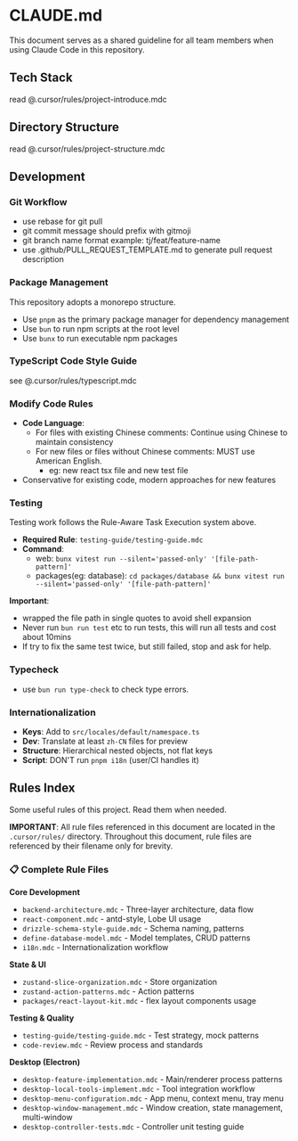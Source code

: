 # CLAUDE.md

This document serves as a shared guideline for all team members when using Claude Code in this repository.

## Tech Stack

read @.cursor/rules/project-introduce.mdc

## Directory Structure

read @.cursor/rules/project-structure.mdc

## Development

### Git Workflow

- use rebase for git pull
- git commit message should prefix with gitmoji
- git branch name format example: tj/feat/feature-name
- use .github/PULL_REQUEST_TEMPLATE.md to generate pull request description

### Package Management

This repository adopts a monorepo structure.

- Use `pnpm` as the primary package manager for dependency management
- Use `bun` to run npm scripts at the root level
- Use `bunx` to run executable npm packages

### TypeScript Code Style Guide

see @.cursor/rules/typescript.mdc

### Modify Code Rules

- **Code Language**:
  - For files with existing Chinese comments: Continue using Chinese to maintain consistency
  - For new files or files without Chinese comments: MUST use American English.
    - eg: new react tsx file and new test file
- Conservative for existing code, modern approaches for new features

### Testing

Testing work follows the Rule-Aware Task Execution system above.

- **Required Rule**: `testing-guide/testing-guide.mdc`
- **Command**:
  - web: `bunx vitest run --silent='passed-only' '[file-path-pattern]'`
  - packages(eg: database): `cd packages/database && bunx vitest run --silent='passed-only' '[file-path-pattern]'`

**Important**:

- wrapped the file path in single quotes to avoid shell expansion
- Never run `bun run test` etc to run tests, this will run all tests and cost about 10mins
- If try to fix the same test twice, but still failed, stop and ask for help.

### Typecheck

- use `bun run type-check` to check type errors.

### Internationalization

- **Keys**: Add to `src/locales/default/namespace.ts`
- **Dev**: Translate at least `zh-CN` files for preview
- **Structure**: Hierarchical nested objects, not flat keys
- **Script**: DON'T run `pnpm i18n` (user/CI handles it)

## Rules Index

Some useful rules of this project. Read them when needed.

**IMPORTANT**: All rule files referenced in this document are located in the `.cursor/rules/` directory. Throughout this document, rule files are referenced by their filename only for brevity.

### 📋 Complete Rule Files

**Core Development**

- `backend-architecture.mdc` - Three-layer architecture, data flow
- `react-component.mdc` - antd-style, Lobe UI usage
- `drizzle-schema-style-guide.mdc` - Schema naming, patterns
- `define-database-model.mdc` - Model templates, CRUD patterns
- `i18n.mdc` - Internationalization workflow

**State & UI**

- `zustand-slice-organization.mdc` - Store organization
- `zustand-action-patterns.mdc` - Action patterns
- `packages/react-layout-kit.mdc` - flex layout components usage

**Testing & Quality**

- `testing-guide/testing-guide.mdc` - Test strategy, mock patterns
- `code-review.mdc` - Review process and standards

**Desktop (Electron)**

- `desktop-feature-implementation.mdc` - Main/renderer process patterns
- `desktop-local-tools-implement.mdc` - Tool integration workflow
- `desktop-menu-configuration.mdc` - App menu, context menu, tray menu
- `desktop-window-management.mdc` - Window creation, state management, multi-window
- `desktop-controller-tests.mdc` - Controller unit testing guide
